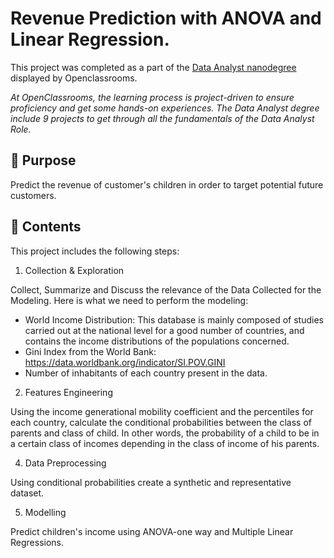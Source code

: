 # Revenue Prediction with ANOVA and Linear Regression.

This project was completed as a part of the [Data Analyst nanodegree](https://openclassrooms.com/en/dashboard/paths) displayed by Openclassrooms. 


_At OpenClassrooms, the learning process is project-driven to ensure proficiency and get some hands-on experiences. 
The Data Analyst degree include 9 projects to get through all the fundamentals of the Data Analyst Role._

## 🎯 Purpose

Predict the revenue of customer's children in order to target potential future customers.
  

## 📒 Contents
  
This project includes the following steps:

  1) Collection & Exploration

Collect, Summarize and Discuss the relevance of the Data Collected for the Modeling.
Here is what we need to perform the modeling:

- World Income Distribution: This database is mainly composed of studies carried out at the national level for a good number of countries, and contains the income distributions of the populations concerned.
- Gini Index from the World Bank: https://data.worldbank.org/indicator/SI.POV.GINI
- Number of inhabitants of each country present in the data.

2) Features Engineering

Using the income generational mobility coefficient and the percentiles for each country, calculate the conditional probabilities between the class of parents and class of child. In other words, the probability of a child to be in a certain class of incomes depending in the class of income of his parents.

4) Data Preprocessing

Using conditional probabilities create a synthetic and representative dataset. 

5) Modelling 

Predict children's income using ANOVA-one way and Multiple Linear Regressions.
